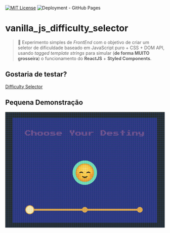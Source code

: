 [![MIT License](https://img.shields.io/badge/license-MIT-blue.svg)](https://github.com/siqueira-ec/vanilla_js_difficulty_selector/blob/master/LICENSE)
![Deployment - GitHub Pages](https://github.com/siqueira-ec/vanilla_js_difficulty_selector/workflows/Deployment%20-%20GitHub%20Pages/badge.svg)

# vanilla_js_difficulty_selector
> :tada: Experimento simples de *FrontEnd* com o objetivo de criar um seletor de dificuldade baseado em JavaScript puro + CSS + DOM API, usando *tagged template strings* para simular (**de forma MUITO grosseira**) o funcionamento do **ReactJS** + **Styled Components**.

## Gostaria de testar?
[Difficulty Selector](http://siqueira-ec.github.io/vanilla_js_difficulty_selector)

## Pequena Demonstração
![Demonstração](.github/images/demo.gif)
